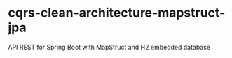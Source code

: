 # cqrs-clean-architecture-mapstruct-jpa
API REST for Spring Boot with MapStruct and H2 embedded database
